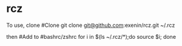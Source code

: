 # rcz

To use, clone 
#Clone
git clone git@github.com:exenin/rcz.git ~/.rcz

then
#Add to #bashrc/zshrc
for i in $(ls ~/.rcz/*);do
        source $i;
done

